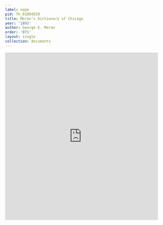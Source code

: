 ```yaml
---
label: nope
pid: fk_01884559
title: Moran's Dictionary of Chicago
year: '1893'
author: George E. Moran
order: '071'
layout: single
collection: documents
---
```

<iframe src="https://northwestern.app.box.com/embed/s/yjnzh92cm2hsqmmof6jv725d1ju50ese?sortColumn=date&view=list" width="100%" height="550" frameborder="0" allowfullscreen webkitallowfullscreen msallowfullscreen></iframe>
